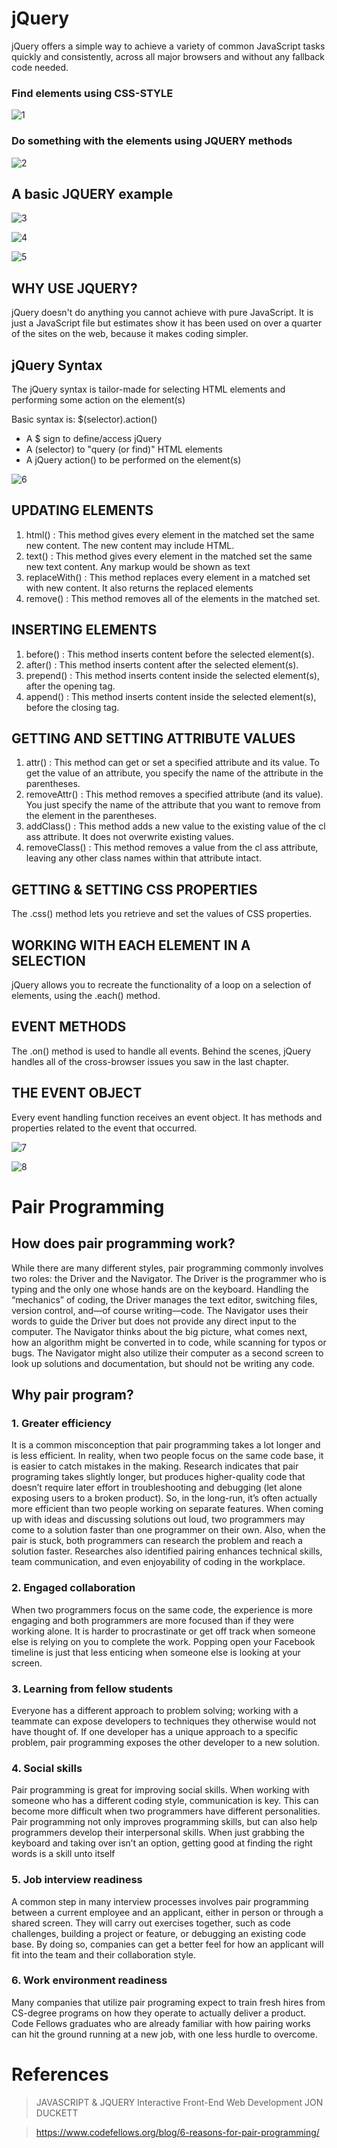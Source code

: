 # jQuery
jQuery offers a simple way to achieve a variety of common
JavaScript tasks quickly and consistently, across all major
browsers and without any fallback code needed.

### Find elements using CSS-STYLE

![1](https://www8.0zz0.com/2021/04/18/22/765578998.png)

### Do something with the elements using JQUERY methods

![2](https://www8.0zz0.com/2021/04/19/00/764786008.png)

## A basic JQUERY example

![3](https://www9.0zz0.com/2021/04/19/00/839773404.png)

![4](https://www9.0zz0.com/2021/04/19/00/238218769.png)

![5](https://www9.0zz0.com/2021/04/19/00/381387785.png)

## WHY USE JQUERY? 

jQuery doesn't do anything you cannot achieve with pure JavaScript.
It is just a JavaScript file but estimates show it has been used on over a
quarter of the sites on the web, because it makes coding simpler. 

## jQuery Syntax

The jQuery syntax is tailor-made for selecting HTML elements and performing some action on the element(s)

Basic syntax is: $(selector).action()

* A $ sign to define/access jQuery
* A (selector) to "query (or find)" HTML elements
* A jQuery action() to be performed on the element(s)

![6](https://www2.0zz0.com/2021/04/19/00/965457476.png)

## UPDATING ELEMENTS 

1. html() : This method gives every element
in the matched set the same new
content. The new content may
include HTML. 
2. text() : This method gives every element
in the matched set the same new
text content. Any markup would
be shown as text
3. replaceWith() : This method replaces every
element in a matched set with
new content. It also returns the
replaced elements
4. remove() : This method removes all of the
elements in the matched set. 

## INSERTING ELEMENTS
1. before() : This method inserts content
before the selected element(s). 
2. after() : This method inserts content
after the selected element(s).
3. prepend() : This method inserts content
inside the selected element(s),
after the opening tag. 
4. append() : This method inserts content
inside the selected element(s),
before the closing tag.

## GETTING AND SETTING ATTRIBUTE VALUES
1. attr() : This method can get or set a
specified attribute and its value.
To get the value of an attribute,
you specify the name of the
attribute in the parentheses. 
2. removeAttr() : This method removes a specified
attribute (and its value). You just
specify the name of the attribute
that you want to remove from the
element in the parentheses. 
3. addClass() : This method adds a new value
to the existing value of the cl ass
attribute. It does not overwrite
existing values.
4. removeClass() : This method removes a value
from the cl ass attribute, leaving
any other class names within
that attribute intact. 
## GETTING & SETTING CSS PROPERTIES 
The .css() method lets you retrieve
and set the values of CSS properties. 

## WORKING WITH EACH ELEMENT IN A SELECTION 
jQuery allows you to recreate the functionality
of a loop on a selection of elements, using the
.each() method. 

## EVENT METHODS
The  .on() method is used to handle all events.
Behind the scenes, jQuery handles all of the
cross-browser issues you saw in the last chapter. 

## THE EVENT OBJECT
Every event handling function receives an event object.
It has methods and properties related to the event that occurred. 

![7](https://www3.0zz0.com/2021/04/19/00/482445185.png)

![8](https://www3.0zz0.com/2021/04/19/00/406735642.png)

# Pair Programming

## How does pair programming work?

While there are many different styles, pair programming commonly involves two roles: the Driver and the Navigator. The Driver is the programmer who is typing and the only one whose hands are on the keyboard. Handling the “mechanics” of coding, the Driver manages the text editor, switching files, version control, and—of course writing—code. The Navigator uses their words to guide the Driver but does not provide any direct input to the computer. The Navigator thinks about the big picture, what comes next, how an algorithm might be converted in to code, while scanning for typos or bugs. The Navigator might also utilize their computer as a second screen to look up solutions and documentation, but should not be writing any code.

## Why pair program?

### 1. Greater efficiency

It is a common misconception that pair programming takes a lot longer and is less efficient. In reality, when two people focus on the same code base, it is easier to catch mistakes in the making. Research indicates that pair programing takes slightly longer, but produces higher-quality code that doesn’t require later effort in troubleshooting and debugging (let alone exposing users to a broken product). So, in the long-run, it’s often actually more efficient than two people working on separate features. When coming up with ideas and discussing solutions out loud, two programmers may come to a solution faster than one programmer on their own. Also, when the pair is stuck, both programmers can research the problem and reach a solution faster. Researches also identified pairing enhances technical skills, team communication, and even enjoyability of coding in the workplace.

### 2. Engaged collaboration
When two programmers focus on the same code, the experience is more engaging and both programmers are more focused than if they were working alone. It is harder to procrastinate or get off track when someone else is relying on you to complete the work. Popping open your Facebook timeline is just that less enticing when someone else is looking at your screen.

### 3. Learning from fellow students
Everyone has a different approach to problem solving; working with a teammate can expose developers to techniques they otherwise would not have thought of. If one developer has a unique approach to a specific problem, pair programming exposes the other developer to a new solution.

### 4. Social skills
Pair programming is great for improving social skills. When working with someone who has a different coding style, communication is key. This can become more difficult when two programmers have different personalities. Pair programming not only improves programming skills, but can also help programmers develop their interpersonal skills. When just grabbing the keyboard and taking over isn’t an option, getting good at finding the right words is a skill unto itself

### 5. Job interview readiness
A common step in many interview processes involves pair programming between a current employee and an applicant, either in person or through a shared screen. They will carry out exercises together, such as code challenges, building a project or feature, or debugging an existing code base. By doing so, companies can get a better feel for how an applicant will fit into the team and their collaboration style.

### 6. Work environment readiness
Many companies that utilize pair programing expect to train fresh hires from CS-degree programs on how they operate to actually deliver a product. Code Fellows graduates who are already familiar with how pairing works can hit the ground running at a new job, with one less hurdle to overcome.

 # References

> JAVASCRIPT & JQUERY
Interactive Front-End Web Development
JON DUCKETT

> https://www.codefellows.org/blog/6-reasons-for-pair-programming/

